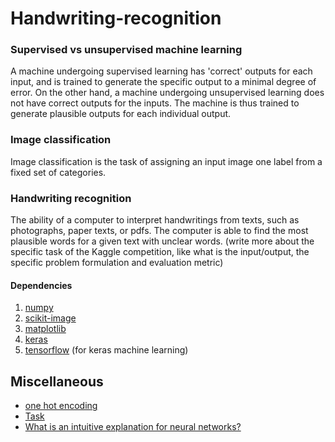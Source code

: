 # Handwriting-recognition

### Supervised vs unsupervised machine learning

A machine undergoing supervised learning has 'correct' outputs for each input, and is trained to generate the specific output to a minimal degree of error.
On the other hand, a machine undergoing unsupervised learning does not have correct outputs for the inputs. The machine is thus trained to generate plausible outputs for each individual output.

### Image classification

Image classification is the task of assigning an input image one label from a fixed set of categories.

### Handwriting recognition

The ability of a computer to interpret handwritings from texts, such as photographs, paper texts, or pdfs. The computer is able to find the most plausible words for a given text with unclear words. (write more about the specific task of the Kaggle competition, like what is the input/output, the specific problem formulation and evaluation metric)

#### Dependencies
1. [numpy](http://www.numpy.org/)
2. [scikit-image](http://scikit-image.org/)
3. [matplotlib](http://matplotlib.org/)
4. [keras](http://machinelearningmastery.com/handwritten-digit-recognition-using-convolutional-neural-networks-python-keras/)
5. [tensorflow](https://www.tensorflow.org/) (for keras machine learning)

## Miscellaneous
+ [one hot encoding](https://www.quora.com/What-is-one-hot-encoding-and-when-is-it-used-in-data-science)
+ [Task](https://inclass.kaggle.com/c/cs5339-prediction-competition)
+ [What is an intuitive explanation for neural networks?](https://www.quora.com/What-is-an-intuitive-explanation-for-neural-networks)
